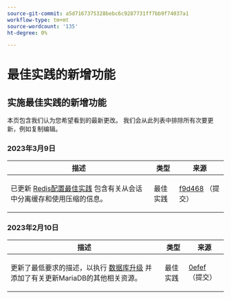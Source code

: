 ```yaml
---
source-git-commit: a5d7167375328bebc6c9287731ff7bb9f74037a1
workflow-type: tm+mt
source-wordcount: '135'
ht-degree: 0%

---
```

# 最佳实践的新增功能

## 实施最佳实践的新增功能

本页包含我们认为您希望看到的最新更改。 我们会从此列表中排除所有次要更新，例如复制编辑。

### 2023年3月9日

<table style="table-layout:auto;">
  <thead>
    <tr>
      <th>描述</th>
      <th>类型</th>
      <th>来源</th>
    </tr>
  </thead>
  <tbody>
    <tr>
      <td><p>已更新 <a href="https://experienceleague.adobe.com/docs/commerce-operations/implementation-playbook/best-practices/planning/redis-service-configuration.html">Redis配置最佳实践</a> 包含有关从会话中分离缓存和使用压缩的信息。</p>
</td>
      <td>最佳实践</td>
      <td><a href="https://github.com/AdobeDocs/commerce-operations.en/commit/f9d46893a25569b9cb00b45ab285758b3b74b410">f9d468</a> （提交）</td>
    </tr>
  </tbody>
</table><!-- date_group -->

### 2023年2月10日

<table style="table-layout:auto;">
  <thead>
    <tr>
      <th>描述</th>
      <th>类型</th>
      <th>来源</th>
    </tr>
  </thead>
  <tbody>
    <tr>
      <td><p>更新了最低要求的描述，以执行 <a href="https://experienceleague.adobe.com/docs/commerce-operations/implementation-playbook/best-practices/maintenance/commerce-235-upgrade-prerequisites-mariadb.html">数据库升级</a> 并添加了有关更新MariaDB的其他相关资源。</p>
</td>
      <td>最佳实践</td>
      <td><a href="https://github.com/AdobeDocs/commerce-operations.en/commit/0efeef6f3d5276f42e4a67fe55f6108a399f45fb">0efef</a> （提交）</td>
    </tr>
  </tbody>
</table><!-- date_group --><!-- month_group --><!-- year_group -->
